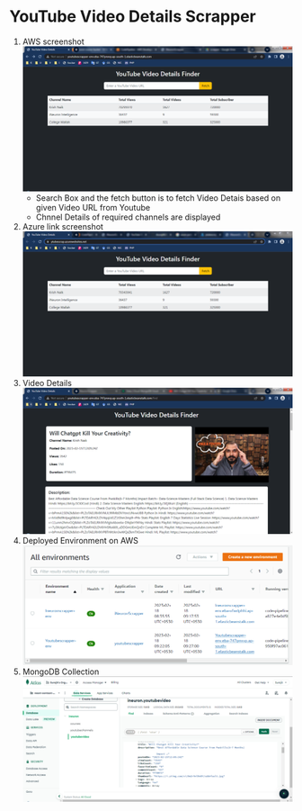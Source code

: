 # YouTube Video Details Scrapper
1. AWS screenshot
    ![Home Page on AWS](ytsscr/1.png)
    - Search Box and the fetch button is to fetch Video Detais based on given Video URL from Youtube
    - Chnnel Details of required channels are displayed
2. Azure link screenshot
    ![Home Page on Azure](ytsscr/7.png)
3. Video Details  
    ![Video Details](ytsscr/2.png)
4. Deployed Environment on AWS
    ![AWS](ytsscr/4.png)
5. MongoDB Collection
    ![MongoDB](ytsscr/3.png)
